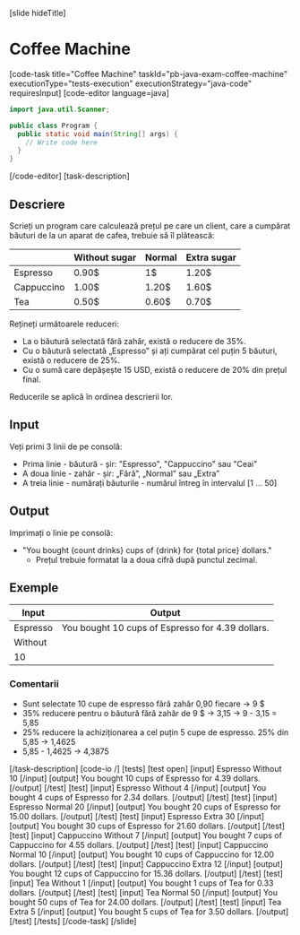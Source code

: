 ﻿[slide hideTitle]
# Coffee Machine
[code-task title="Coffee Machine" taskId="pb-java-exam-coffee-machine" executionType="tests-execution" executionStrategy="java-code" requiresInput]
[code-editor language=java]
```java
import java.util.Scanner;

public class Program {
  public static void main(String[] args) {
    // Write code here
  }
}
```
[/code-editor]
[task-description]
## Descriere
Scrieți un program care calculează prețul pe care un client, care a cumpărat băuturi de la un aparat de cafea, trebuie să îl plătească:

|   | Without sugar | Normal | Extra sugar |
|---|---|---|---|
| Espresso | 0.90$ | 1$ | 1.20$ |
| Cappuccino | 1.00$ | 1.20$ | 1.60$ |
| Tea | 0.50$ | 0.60$ | 0.70$ |

Rețineți următoarele reduceri:
- La o băutură selectată fără zahăr, există o reducere de 35%.
- Cu o băutură selectată „Espresso” și ați cumpărat cel puțin 5 băuturi, există o reducere de 25%.
- Cu o sumă care depășește 15 USD, există o reducere de 20% din prețul final.

Reducerile se aplică în ordinea descrierii lor.

## Input
Veți primi 3 linii de pe consolă:
- Prima linie - băutură - șir: "Espresso", "Cappuccino" sau "Ceai"
- A doua linie - zahăr - șir: „Fără”, „Normal” sau „Extra”
- A treia linie - numărați băuturile - numărul întreg în intervalul [1 ... 50]

## Output
Imprimați o linie pe consolă:
- "You bought \{count drinks\} cups of \{drink\} for \{total price\} dollars."
	 - Prețul trebuie formatat la a doua cifră după punctul zecimal.

## Exemple
| **Input** | **Output** |
| --- | --- |
| Espresso | You bought 10 cups of Espresso for 4.39 dollars. |
| Without |  |
| 10 |  |

### Comentarii
- Sunt selectate 10 cupe de espresso fără zahăr 0,90 fiecare -> 9 $
- 35% reducere pentru o băutură fără zahăr de 9 $ -> 3,15 -> 9 - 3,15 = 5,85
- 25% reducere la achiziționarea a cel puțin 5 cupe de espresso. 25% din 5,85 -> 1,4625
- 5,85 - 1,4625 -> 4,3875

[/task-description]
[code-io /]
[tests]
[test open]
[input]
Espresso
Without
10
[/input]
[output]
You bought 10 cups of Espresso for 4.39 dollars.
[/output]
[/test]
[test]
[input]
Espresso
Without
4
[/input]
[output]
You bought 4 cups of Espresso for 2.34 dollars.
[/output]
[/test]
[test]
[input]
Espresso
Normal
20
[/input]
[output]
You bought 20 cups of Espresso for 15.00 dollars.
[/output]
[/test]
[test]
[input]
Espresso
Extra
30
[/input]
[output]
You bought 30 cups of Espresso for 21.60 dollars.
[/output]
[/test]
[test]
[input]
Cappuccino
Without
7
[/input]
[output]
You bought 7 cups of Cappuccino for 4.55 dollars.
[/output]
[/test]
[test]
[input]
Cappuccino
Normal
10
[/input]
[output]
You bought 10 cups of Cappuccino for 12.00 dollars.
[/output]
[/test]
[test]
[input]
Cappuccino
Extra
12
[/input]
[output]
You bought 12 cups of Cappuccino for 15.36 dollars.
[/output]
[/test]
[test]
[input]
Tea
Without
1
[/input]
[output]
You bought 1 cups of Tea for 0.33 dollars.
[/output]
[/test]
[test]
[input]
Tea
Normal
50
[/input]
[output]
You bought 50 cups of Tea for 24.00 dollars.
[/output]
[/test]
[test]
[input]
Tea
Extra
5
[/input]
[output]
You bought 5 cups of Tea for 3.50 dollars.
[/output]
[/test]
[/tests]
[/code-task]
[/slide]